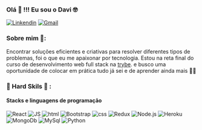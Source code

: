 ### Olá 👋 !!!  Eu sou o Davi 🤓

[![Linkendin](https://img.shields.io/badge/LinkedIn-0077B5?style=for-the-badge&logo=linkedin&logoColor=white)](https://www.linkedin.com/in/davimarques1912/)
[![Gmail](https://img.shields.io/badge/Gmail-D14836?style=for-the-badge&logo=gmail&logoColor=white)](davimarque2000@gmail.com)

### Sobre mim 🧐:
Encontrar soluções eficientes e criativas para resolver diferentes tipos de problemas, foi o que eu me apaixonar por tecnologia. Estou na reta final do curso de desenvolvimento web full stack na [trybe](https://www.betrybe.com/formacao-desenvolvimento-web). e busco uma oportunidade de colocar em prática tudo já sei e de aprender ainda mais 👨‍💻

### 🚀 Hard Skils 🚀 :
#### Stacks e linguagens de programação
![React](https://img.shields.io/badge/React-20232A?style=for-the-badge&logo=react&logoColor=61DAFB)
![JS](https://img.shields.io/badge/JavaScript-F7DF1E?style=for-the-badge&logo=javascript&logoColor=black)
![html](https://img.shields.io/badge/HTML5-E34F26?style=for-the-badge&logo=html5&logoColor=white)
![Bootstrap](https://img.shields.io/badge/Bootstrap-563D7C?style=for-the-badge&logo=bootstrap&logoColor=white)
![css](https://img.shields.io/badge/CSS3-1572B6?style=for-the-badge&logo=css3&logoColor=white)
![Redux](https://img.shields.io/badge/Redux-593D88?style=for-the-badge&logo=redux&logoColor=white)
![Node.js](https://img.shields.io/badge/Node.js-43853D?style=for-the-badge&logo=node.js&logoColor=white)
![Heroku](https://img.shields.io/badge/Heroku-430098?style=for-the-badge&logo=heroku&logoColor=white)
![MongoDb](https://img.shields.io/badge/MongoDB-4EA94B?style=for-the-badge&logo=mongodb&logoColor=white)
![MySql](https://img.shields.io/badge/MySQL-00000F?style=for-the-badge&logo=mysql&logoColor=white)
![Python](https://img.shields.io/badge/Python-3776AB?style=for-the-badge&logo=python&logoColor=white)
